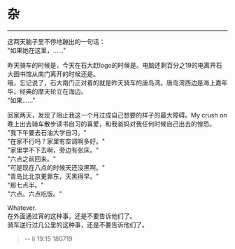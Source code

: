 # 杂

------

这两天脑子里不停地蹦出的一句话：  
"如果她在这里，……"  

昨天骑车的时候是，今天在石大赶logo的时候是。电脑还剩百分之19的电离开石大图书馆从南门离开的时候还是。  
哦，忘记说了，石大南门正对着的就是昨天骑车的唐岛湾。唐岛湾西边是海上嘉年华，经典的摩天轮立在海边。  
"如果……"  

回家两天，发现了阻止我这一个月过成自己想要的样子的最大障碍。My crush on晚上出去骑车散步读书自习的喜爱，和我爸妈对我任何时候自己出去的惶恐。  
"我下午要去石油大学自习。"  
"在家不行吗？家里有空调啊多好。"  
"家里学不下去啊，旁边有张床。"  
"六点之前回来。"  
"可是现在八点的时候天还没黑啊。"  
"青岛比北京更靠东，天黑得早。"  
"那七点半。"  
"六点。六点吃饭。"  

Whatever.  
在外面通过宵的这种事，还是不要告诉他们了。  
骑车逆行过几公里的这种事，还是不要告诉他们了。  

> -- li 19:15 180719